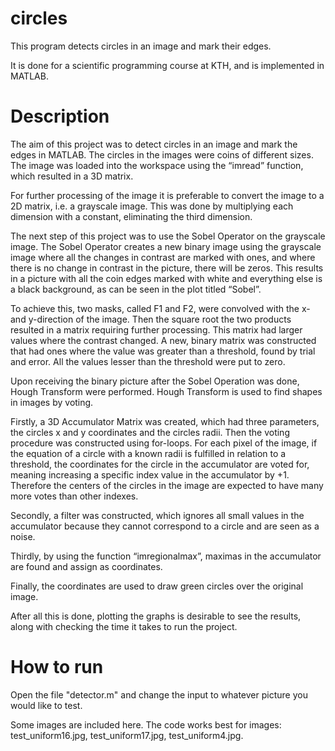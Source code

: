 # circles
This program detects circles in an image and mark their edges.

It is done for a scientific programming course at KTH, and is implemented in MATLAB.

# Description

The aim of this project was to detect circles in an image and mark the edges in MATLAB. The 
circles in the images were coins of different sizes. 
The image was loaded into the workspace using the “imread” function, which resulted in a 3D 
matrix. 

For further processing of the image it is preferable to convert the image to a 2D matrix, i.e. a 
grayscale image. This was done by multiplying each dimension with a constant, eliminating the 
third dimension. 

The next step of this project was to use the Sobel Operator on the grayscale image. The Sobel 
Operator creates a new binary image using the grayscale image where all the changes in contrast 
are marked with ones, and where there is no change in contrast in the picture, there will be zeros. 
This results in a picture with all the coin edges marked with white and everything else is a black 
background, as can be seen in the plot titled “Sobel”. 

To achieve this, two masks, called F1 and F2, were convolved with the x- and y-direction of the 
image. Then the square root the two products resulted in a matrix requiring further processing. 
This matrix had larger values where the contrast changed. A new, binary matrix was constructed 
that had ones where the value was greater than a threshold, found by trial and error. All the 
values lesser than the threshold were put to zero. 

Upon receiving the binary picture after the Sobel Operation was done, Hough Transform were 
performed. Hough Transform is used to find shapes in images by voting.  

Firstly, a 3D Accumulator Matrix was created, which had three parameters, the circles x and y 
coordinates and the circles radii. Then the voting procedure was constructed using for-loops. For 
each pixel of the image, if the equation of a circle with a known radii is fulfilled in relation to a 
threshold, the coordinates for the circle in the accumulator are voted for, meaning increasing a 
specific index value in the accumulator by +1. Therefore the centers of the circles in the image 
are expected to have many more votes than other indexes. 

Secondly, a filter was constructed, which ignores all small values in the accumulator because 
they cannot correspond to a circle and are seen as a noise. 

Thirdly, by using the function “imregionalmax”, maximas in the accumulator are found and 
assign as coordinates. 

Finally, the coordinates are used to draw green circles over the original image. 

After all this is done, plotting the graphs is desirable to see the results, along with checking the 
time it takes to run the project. 

# How to run

Open the file "detector.m" and change the input to whatever picture you would like to test.

Some images are included here. The code works best for images: test_uniform16.jpg, test_uniform17.jpg, test_uniform4.jpg.
